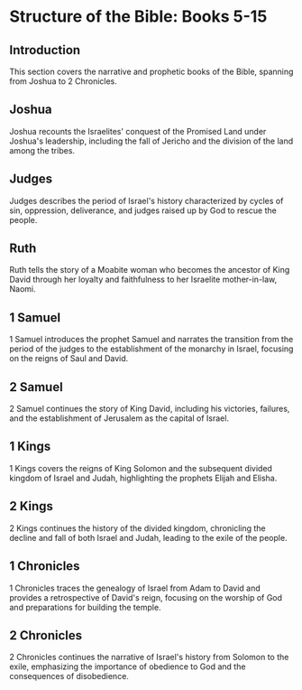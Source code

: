 # Structure of the Bible: Books 5-15

## Introduction
This section covers the narrative and prophetic books of the Bible, spanning from Joshua to 2 Chronicles.

## Joshua
Joshua recounts the Israelites' conquest of the Promised Land under Joshua's leadership, including the fall of Jericho and the division of the land among the tribes.

## Judges
Judges describes the period of Israel's history characterized by cycles of sin, oppression, deliverance, and judges raised up by God to rescue the people.

## Ruth
Ruth tells the story of a Moabite woman who becomes the ancestor of King David through her loyalty and faithfulness to her Israelite mother-in-law, Naomi.

## 1 Samuel
1 Samuel introduces the prophet Samuel and narrates the transition from the period of the judges to the establishment of the monarchy in Israel, focusing on the reigns of Saul and David.

## 2 Samuel
2 Samuel continues the story of King David, including his victories, failures, and the establishment of Jerusalem as the capital of Israel.

## 1 Kings
1 Kings covers the reigns of King Solomon and the subsequent divided kingdom of Israel and Judah, highlighting the prophets Elijah and Elisha.

## 2 Kings
2 Kings continues the history of the divided kingdom, chronicling the decline and fall of both Israel and Judah, leading to the exile of the people.

## 1 Chronicles
1 Chronicles traces the genealogy of Israel from Adam to David and provides a retrospective of David's reign, focusing on the worship of God and preparations for building the temple.

## 2 Chronicles
2 Chronicles continues the narrative of Israel's history from Solomon to the exile, emphasizing the importance of obedience to God and the consequences of disobedience.


